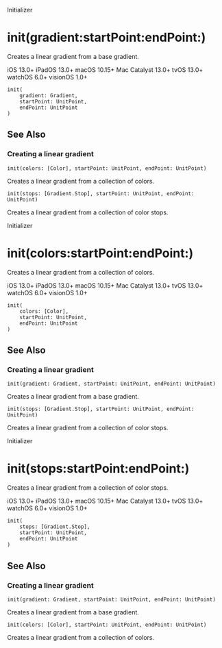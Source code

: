 Initializer

# init(gradient:startPoint:endPoint:)

Creates a linear gradient from a base gradient.

iOS 13.0+  iPadOS 13.0+  macOS 10.15+  Mac Catalyst 13.0+  tvOS 13.0+  watchOS
6.0+  visionOS 1.0+

    
    
    init(
        gradient: Gradient,
        startPoint: UnitPoint,
        endPoint: UnitPoint
    )

## See Also

### Creating a linear gradient

`init(colors: [Color], startPoint: UnitPoint, endPoint: UnitPoint)`

Creates a linear gradient from a collection of colors.

`init(stops: [Gradient.Stop], startPoint: UnitPoint, endPoint: UnitPoint)`

Creates a linear gradient from a collection of color stops.

Initializer

# init(colors:startPoint:endPoint:)

Creates a linear gradient from a collection of colors.

iOS 13.0+  iPadOS 13.0+  macOS 10.15+  Mac Catalyst 13.0+  tvOS 13.0+  watchOS
6.0+  visionOS 1.0+

    
    
    init(
        colors: [Color],
        startPoint: UnitPoint,
        endPoint: UnitPoint
    )

## See Also

### Creating a linear gradient

`init(gradient: Gradient, startPoint: UnitPoint, endPoint: UnitPoint)`

Creates a linear gradient from a base gradient.

`init(stops: [Gradient.Stop], startPoint: UnitPoint, endPoint: UnitPoint)`

Creates a linear gradient from a collection of color stops.

Initializer

# init(stops:startPoint:endPoint:)

Creates a linear gradient from a collection of color stops.

iOS 13.0+  iPadOS 13.0+  macOS 10.15+  Mac Catalyst 13.0+  tvOS 13.0+  watchOS
6.0+  visionOS 1.0+

    
    
    init(
        stops: [Gradient.Stop],
        startPoint: UnitPoint,
        endPoint: UnitPoint
    )

## See Also

### Creating a linear gradient

`init(gradient: Gradient, startPoint: UnitPoint, endPoint: UnitPoint)`

Creates a linear gradient from a base gradient.

`init(colors: [Color], startPoint: UnitPoint, endPoint: UnitPoint)`

Creates a linear gradient from a collection of colors.

